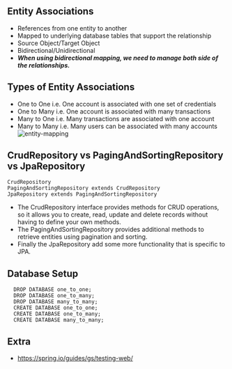 ## Entity Associations 
- References from one entity to another
- Mapped to underlying database tables that support the relationship
- Source Object/Target Object
- Bidirectional/Unidirectional
- ***When using bidirectional mapping, we need to manage both side of the relationships.***

## Types of Entity Associations
- One to One i.e. One account is associated with one set of credentials
- One to Many i.e. One account is associated with many transactions
- Many to One i.e. Many transactions are associated with one account
- Many to Many i.e. Many users can be associated with many accounts
![entity-mapping](https://github.com/rufomaryann/entity-mapping/blob/master/src/main/resources/script/entity-mapping.jpg)

## CrudRepository vs PagingAndSortingRepository vs JpaRepository
```
CrudRepository
PagingAndSortingRepository extends CrudRepository
JpaRepository extends PagingAndSortingRepository
```
- The CrudRepository interface provides methods for CRUD operations, so it allows you to create, read, update and delete records without having to define your own methods.
- The PagingAndSortingRepository provides additional methods to retrieve entities using pagination and sorting.
- Finally the JpaRepository add some more functionality that is specific to JPA.

## Database Setup
```
  DROP DATABASE one_to_one;
  DROP DATABASE one_to_many;
  DROP DATABASE many_to_many;
  CREATE DATABASE one_to_one;
  CREATE DATABASE one_to_many;
  CREATE DATABASE many_to_many;
```

## Extra
- https://spring.io/guides/gs/testing-web/